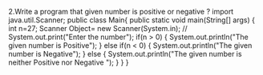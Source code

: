 2.Write a program that given number is positive or negative ?
import java.util.Scanner;
public class Main{
public static void main(String[] args) 
    {
        int n=27;
        Scanner Object= new Scanner(System.in);
//          System.out.print("Enter the number");
        if(n > 0)
        {
            System.out.println("The given number is Positive");
        }
        else if(n < 0)
        {
            System.out.println("The given number is Negative");
        }
        else
        {
            System.out.println("The given number is neither Positive nor Negative ");
        }
    }
}
